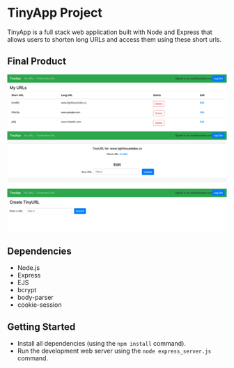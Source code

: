 # TinyApp Project

TinyApp is a full stack web application built with Node and Express that allows users to shorten long URLs and access them using these short urls.

## Final Product

!["Screenshot of urls page showing the tiny URLs for each long URL"](https://github.com/SonaVar/tinyapp/blob/master/docs/img01_urls.png?raw=true)
!["Screenshot of urls edit page where user can edit the long URL associated with a tiny URL"](https://github.com/SonaVar/tinyapp/blob/master/docs/img02_urls_edit.png?raw=true)
!["Screenshot of create url page where user can enter a long URL and generate a tiny URL for it"](https://github.com/SonaVar/tinyapp/blob/master/docs/img03_urls_create.png?raw=true)
## Dependencies

- Node.js
- Express
- EJS
- bcrypt
- body-parser
- cookie-session

## Getting Started

- Install all dependencies (using the `npm install` command).
- Run the development web server using the `node express_server.js` command.